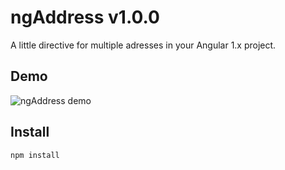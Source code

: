 # ngAddress v1.0.0

A little directive for multiple adresses in your Angular 1.x project.


## Demo
![ngAddress demo](https://s32.postimg.org/5q0183i45/Sele_o_199.png)

## Install

```
npm install
```
